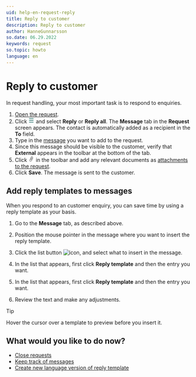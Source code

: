 ```yaml
---
uid: help-en-request-reply
title: Reply to customer
description: Reply to customer
author: HanneGunnarsson
so.date: 06.29.2022
keywords: request
so.topic: howto
language: en
---
```


# Reply to customer

In request handling, your most important task is to respond to enquiries.

1. [Open the request][1].
1. Click ![icon][img1] and select **Reply** or **Reply all**. The **Message** tab in the **Request** screen appears. The contact is automatically added as a recipient in the **To** field.
1. Type in the [message][2] you want to add to the request.
1. Since this message should be visible to the customer, verify that **External** appears in the toolbar at the bottom of the tab.
1. Click ![icon][img2] in the toolbar and add any relevant documents as [attachments to the request][2].
1. Click **Save**. The message is sent to the customer.

## Add reply templates to messages

When you respond to an customer enquiry, you can save time by using a reply template as your basis.

1. Go to the **Message** tab, as described above.

1. Position the mouse pointer in the message where you want to insert the reply template.

1. Click the list button ![icon][img3], and select what to insert in the message.

1. In the list that appears, first click **Reply template** and then the entry you want.

1. In the list that appears, first click **Reply template** and then the entry you want.

1. Review the text and make any adjustments.

> [!TIP]
> Hover the cursor over a template to preview before you insert it.

## What would you like to do now?

* [Close requests][3]
* [Keep track of messages][4]
* [Create new language version of reply template][5]

<!-- Referenced links -->
[1]: ../index.md#open
[2]: create.md#message
[3]: close.md
[4]: flag-message.md
[5]: ../../../service/reply-templates/learn/new-language.md

<!-- Referenced images -->
[img1]: ../../../../media/icons/btn-menu.png
[img2]: ../../../../media/icons/service/msg-attachment.png
[img3]: ../../../../../common/icons/dropdown-arrow.png
